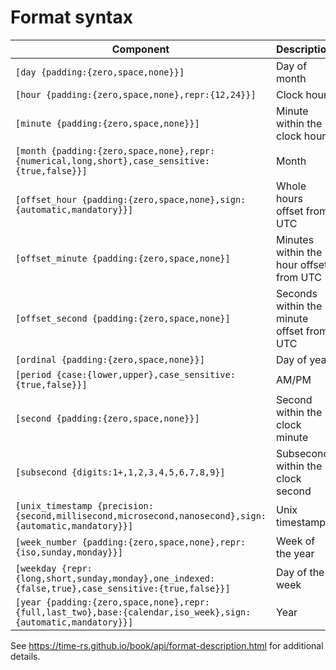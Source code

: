 # Format syntax

Component | Description
---|---
`[day {padding:{zero,space,none}}]` | Day of month
`[hour {padding:{zero,space,none},repr:{12,24}}]` | Clock hour
`[minute {padding:{zero,space,none}}]` | Minute within the clock hour
`[month {padding:{zero,space,none},repr:{numerical,long,short},case_sensitive:{true,false}}]` | Month
`[offset_hour {padding:{zero,space,none},sign:{automatic,mandatory}}]` | Whole hours offset from UTC
`[offset_minute {padding:{zero,space,none}]` | Minutes within the hour offset from UTC
`[offset_second {padding:{zero,space,none}]` | Seconds within the minute offset from UTC
`[ordinal {padding:{zero,space,none}}]` | Day of year
`[period {case:{lower,upper},case_sensitive:{true,false}}]` | AM/PM
`[second {padding:{zero,space,none}}]` | Second within the clock minute
`[subsecond {digits:1+,1,2,3,4,5,6,7,8,9}]` | Subsecond within the clock second
`[unix_timestamp {precision:{second,millisecond,microsecond,nanosecond},sign:{automatic,mandatory}}]` | Unix timestamp
`[week_number {padding:{zero,space,none},repr:{iso,sunday,monday}}]` | Week of the year
`[weekday {repr:{long,short,sunday,monday},one_indexed:{false,true},case_sensitive:{true,false}}]` | Day of the week
`[year {padding:{zero,space,none},repr:{full,last_two},base:{calendar,iso_week},sign:{automatic,mandatory}}]` | Year

See <https://time-rs.github.io/book/api/format-description.html> for additional
details.

